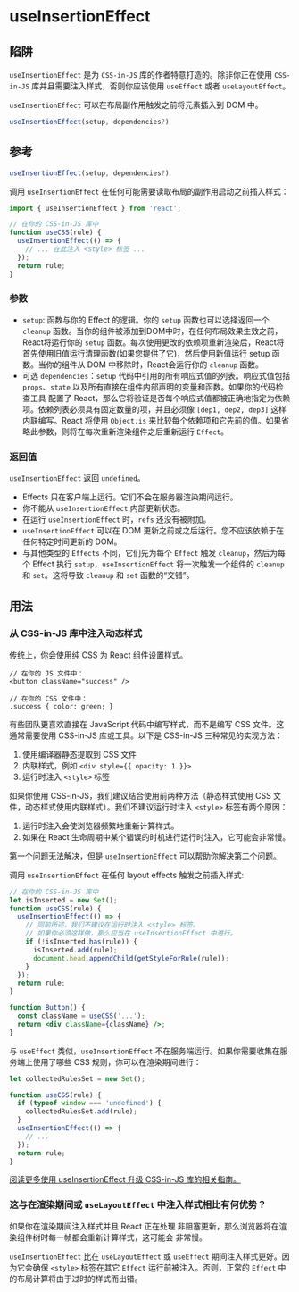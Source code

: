 # useInsertionEffect

## 陷阱
`useInsertionEffect` 是为 `CSS-in-JS` 库的作者特意打造的。除非你正在使用 `CSS-in-JS` 库并且需要注入样式，否则你应该使用 `useEffect` 或者 `useLayoutEffect`。

`useInsertionEffect` 可以在布局副作用触发之前将元素插入到 DOM 中。

```jsx
useInsertionEffect(setup, dependencies?)
```

## 参考 

```jsx
useInsertionEffect(setup, dependencies?)
```

调用 `useInsertionEffect` 在任何可能需要读取布局的副作用启动之前插入样式：

```jsx
import { useInsertionEffect } from 'react';

// 在你的 CSS-in-JS 库中
function useCSS(rule) {
  useInsertionEffect(() => {
    // ... 在此注入 <style> 标签 ...
  });
  return rule;
}
```

### 参数 
+ `setup`: 函数与你的 Effect 的逻辑。你的 `setup` 函数也可以选择返回一个 `cleanup` 函数。当你的组件被添加到DOM中时，在任何布局效果生效之前，React将运行你的 `setup` 函数。每次使用更改的依赖项重新渲染后，React将首先使用旧值运行清理函数(如果您提供了它)，然后使用新值运行 setup 函数。当你的组件从 DOM 中移除时，React会运行你的 `cleanup` 函数。
+ 可选 `dependencies`：`setup` 代码中引用的所有响应式值的列表。响应式值包括 `props`、`state` 以及所有直接在组件内部声明的变量和函数。如果你的代码检查工具 配置了 React，那么它将验证是否每个响应式值都被正确地指定为依赖项。依赖列表必须具有固定数量的项，并且必须像 `[dep1, dep2, dep3]` 这样内联编写。React 将使用 `Object.is` 来比较每个依赖项和它先前的值。如果省略此参数，则将在每次重新渲染组件之后重新运行 `Effect`。

### 返回值 

`useInsertionEffect` 返回 `undefined`。

+ Effects 只在客户端上运行。它们不会在服务器渲染期间运行。
+ 你不能从 `useInsertionEffect` 内部更新状态。
+ 在运行 `useInsertionEffect` 时，`refs` 还没有被附加。
+ `useInsertionEffect` 可以在 DOM 更新之前或之后运行。您不应该依赖于在任何特定时间更新的 DOM。
+ 与其他类型的 `Effects` 不同，它们先为每个 `Effect` 触发 `cleanup`，然后为每个 Effect 执行 `setup`，`useInsertionEffect` 将一次触发一个组件的 `cleanup` 和 `set`。这将导致 `cleanup` 和 `set` 函数的“交错”。
 
## 用法

### 从 CSS-in-JS 库中注入动态样式 

传统上，你会使用纯 CSS 为 React 组件设置样式。

```
// 在你的 JS 文件中：
<button className="success" />

// 在你的 CSS 文件中：
.success { color: green; }
```

有些团队更喜欢直接在 JavaScript 代码中编写样式，而不是编写 CSS 文件。这通常需要使用 CSS-in-JS 库或工具。以下是 CSS-in-JS 三种常见的实现方法：
1. 使用编译器静态提取到 CSS 文件
2. 内联样式，例如 `<div style={{ opacity: 1 }}>`
3. 运行时注入 `<style>` 标签

如果你使用 CSS-in-JS，我们建议结合使用前两种方法（静态样式使用 CSS 文件，动态样式使用内联样式）。我们不建议运行时注入 `<style>` 标签有两个原因：
1. 运行时注入会使浏览器频繁地重新计算样式。
2. 如果在 React 生命周期中某个错误的时机进行运行时注入，它可能会非常慢。

第一个问题无法解决，但是 `useInsertionEffect` 可以帮助你解决第二个问题。

调用 `useInsertionEffect` 在任何 layout effects 触发之前插入样式:

```jsx
// 在你的 CSS-in-JS 库中
let isInserted = new Set();
function useCSS(rule) {
  useInsertionEffect(() => {
    // 同前所述，我们不建议在运行时注入 <style> 标签。
    // 如果你必须这样做，那么应当在 useInsertionEffect 中进行。
    if (!isInserted.has(rule)) {
      isInserted.add(rule);
      document.head.appendChild(getStyleForRule(rule));
    }
  });
  return rule;
}

function Button() {
  const className = useCSS('...');
  return <div className={className} />;
}
```

与 `useEffect` 类似，`useInsertionEffect` 不在服务端运行。如果你需要收集在服务端上使用了哪些 CSS 规则，你可以在渲染期间进行：

```jsx
let collectedRulesSet = new Set();

function useCSS(rule) {
  if (typeof window === 'undefined') {
    collectedRulesSet.add(rule);
  }
  useInsertionEffect(() => {
    // ...
  });
  return rule;
}
```

[阅读更多使用 useInsertionEffect 升级 CSS-in-JS 库的相关指南。](https://github.com/reactwg/react-18/discussions/110)

### 这与在渲染期间或 `useLayoutEffect` 中注入样式相比有何优势？ 

如果你在渲染期间注入样式并且 React 正在处理 非阻塞更新，那么浏览器将在渲染组件树时每一帧都会重新计算样式，这可能会 非常慢。

`useInsertionEffect` 比在 `useLayoutEffect` 或 `useEffect` 期间注入样式更好。因为它会确保 `<style>` 标签在其它 `Effect` 运行前被注入。否则，正常的 `Effect` 中的布局计算将由于过时的样式而出错。